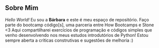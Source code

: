 ## Sobre Mim
*Hello World!*
Eu sou a **Bárbara** e este é meu espaço de repositório. Faço parte do bootcamp código[s], uma parceria entre How Bootcamps e Stone <3 
Aqui compartilharei exercícios de programação e códigos simples que venho desenvolvendo nos meus estudos introdutórios de Python! 
Estou sempre aberta a críticas construtivas e sugestões de melhoria :)


